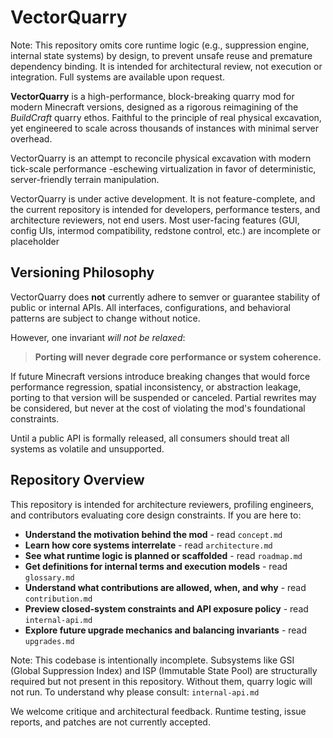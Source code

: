 # VectorQuarry

Note: This repository omits core runtime logic (e.g., suppression engine, internal state systems) by design, to prevent unsafe reuse and premature dependency binding. It is intended for architectural review, not execution or integration. Full systems are available upon request.

**VectorQuarry** is a high-performance, block-breaking quarry mod for modern Minecraft versions, designed as a rigorous reimagining of the *BuildCraft* quarry ethos. Faithful to the principle of real physical excavation, yet engineered to scale across thousands of instances with minimal server overhead.

VectorQuarry is an attempt to reconcile physical excavation with modern tick-scale performance -eschewing virtualization in favor of deterministic, server-friendly terrain manipulation.

VectorQuarry is under active development. It is not feature-complete, and the current repository is intended for developers, performance testers, and architecture reviewers, not end users. Most user-facing features (GUI, config UIs, intermod compatibility, redstone control, etc.) are incomplete or placeholder

## Versioning Philosophy

VectorQuarry does **not** currently adhere to semver or guarantee stability of public or internal APIs. All interfaces, configurations, and behavioral patterns are subject to change without notice.

However, one invariant *will not be relaxed*:

> **Porting will never degrade core performance or system coherence.**

If future Minecraft versions introduce breaking changes that would force performance regression, spatial inconsistency, or abstraction leakage, porting to that version will be suspended or canceled. Partial rewrites may be considered, but never at the cost of violating the mod's foundational constraints.

Until a public API is formally released, all consumers should treat all systems as volatile and unsupported.

## Repository Overview

This repository is intended for architecture reviewers, profiling engineers, and contributors evaluating core design constraints. If you are here to:

- **Understand the motivation behind the mod** - read `concept.md`
- **Learn how core systems interrelate** - read `architecture.md`
- **See what runtime logic is planned or scaffolded** - read `roadmap.md`
- **Get definitions for internal terms and execution models** - read `glossary.md`
- **Understand what contributions are allowed, when, and why** - read `contribution.md`
- **Preview closed-system constraints and API exposure policy** - read `internal-api.md`
- **Explore future upgrade mechanics and balancing invariants** - read `upgrades.md`

Note: This codebase is intentionally incomplete. Subsystems like GSI (Global Suppression Index) and ISP (Immutable State Pool) are structurally required but not present in this repository. Without them, quarry logic will not run. To understand why please consult: `internal-api.md`

We welcome critique and architectural feedback. Runtime testing, issue reports, and patches are not currently accepted.

